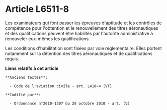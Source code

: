# Article L6511-8

Les examinateurs qui font passer les épreuves d'aptitude et les contrôles de compétence pour l'obtention et le renouvellement
des titres aéronautiques et des qualifications peuvent être habilités par l'autorité administrative à renouveler eux-mêmes
les qualifications.

Les conditions d'habilitation sont fixées par voie réglementaire. Elles portent notamment sur la détention des titres
aéronautiques et de qualifications requis.

**Liens relatifs à cet article**

	**Anciens textes**:

	  - Code de l'aviation civile - art. L410-4 (VT)

	**Codifié par**:

	  - Ordonnance n°2010-1307 du 28 octobre 2010 - art. (V)
